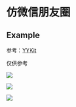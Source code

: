 # 仿微信朋友圈

## Example

参考：[YYKit](https://github.com/ibireme/YYKit)

仅供参考

![](https://gitee.com/zhangxmsy/MaterialResources/blob/main/仿微信朋友圈演绎1.gif)

![](https://gitee.com/zhangxmsy/MaterialResources/blob/main/仿微信朋友圈演绎视频2.gif)

![](https://gitee.com/zhangxmsy/MaterialResources/blob/main/仿微信朋友圈演绎视频3.gif)
